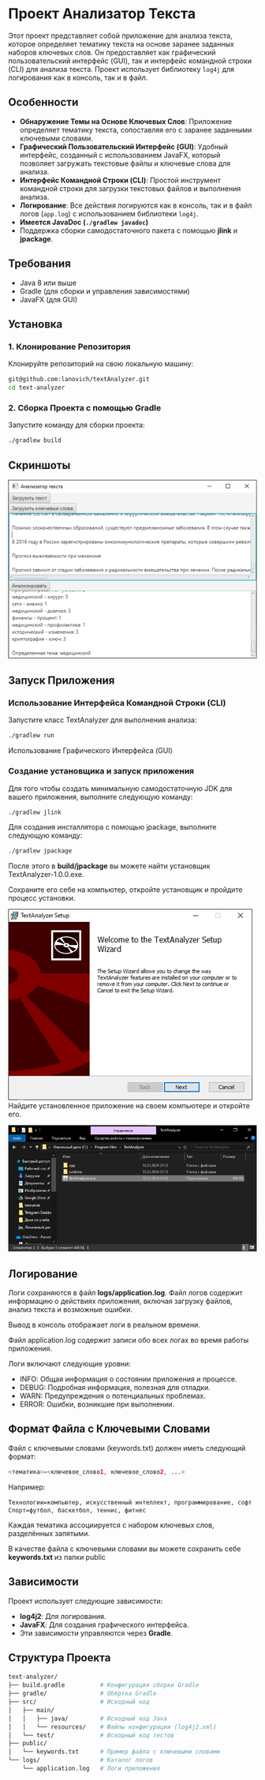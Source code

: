 # Проект Анализатор Текста

Этот проект представляет собой приложение для анализа текста, которое определяет тематику текста на основе заранее заданных наборов ключевых слов. Он предоставляет как графический пользовательский интерфейс (GUI), так и интерфейс командной строки (CLI) для анализа текста. Проект использует библиотеку `log4j` для логирования как в консоль, так и в файл.

## Особенности

- **Обнаружение Темы на Основе Ключевых Слов**: Приложение определяет тематику текста, сопоставляя его с заранее заданными ключевыми словами.
- **Графический Пользовательский Интерфейс (GUI)**: Удобный интерфейс, созданный с использованием JavaFX, который позволяет загружать текстовые файлы и ключевые слова для анализа.
- **Интерфейс Командной Строки (CLI)**: Простой инструмент командной строки для загрузки текстовых файлов и выполнения анализа.
- **Логирование**: Все действия логируются как в консоль, так и в файл логов (`app.log`) с использованием библиотеки `log4j`.
- **Имеется JavaDoc (``./gradlew javadoc``)**
- Поддержка сборки самодостаточного пакета с помощью **jlink** и **jpackage**.
## Требования

- Java 8 или выше
- Gradle (для сборки и управления зависимостями)
- JavaFX (для GUI)

## Установка

### 1. Клонирование Репозитория

Клонируйте репозиторий на свою локальную машину:

```bash
git@github.com:lanovich/textAnalyzer.git
cd text-analyzer
```

### 2. Сборка Проекта с помощью Gradle

Запустите команду для сборки проекта:

```bash
./gradlew build
```

## Скриншоты

![screenshot.png](public/img.png)

## Запуск Приложения

### Использование Интерфейса Командной Строки (CLI)

Запустите класс TextAnalyzer для выполнения анализа:
```bash
./gradlew run
```
Использование Графического Интерфейса (GUI)
### Создание установщика и запуск приложения

Для того чтобы создать минимальную самодостаточную JDK для вашего приложения, выполните следующую команду:
```bash
./gradlew jlink
```

Для создания инсталлятора с помощью jpackage, выполните следующую команду:
```bash
./gradlew jpackage
```
После этого в **build/jpackage** вы можете найти установщик TextAnalyzer-1.0.0.exe.

Сохраните его себе на компьютер, откройте установщик и пройдите процесс установки.

![download.png](public/img_1.png)
Найдите установленное приложение на своем компьютере и откройте его.

![openApp.png](public/img_2.png)
## Логирование
Логи сохраняются в файл **logs/application.log**. Файл логов содержит информацию о действиях приложения, включая загрузку файлов, анализ текста и возможные ошибки.

Вывод в консоль отображает логи в реальном времени.

Файл application.log содержит записи обо всех логах во время работы приложения.

Логи включают следующие уровни:

- INFO: Общая информация о состоянии приложения и процессе.
- DEBUG: Подробная информация, полезная для отладки.
- WARN: Предупреждения о потенциальных проблемах.
- ERROR: Ошибки, возникшие при выполнении.

## Формат Файла с Ключевыми Словами
Файл с ключевыми словами (keywords.txt) должен иметь следующий формат:
```php
<тематика>=<ключевое_слово1, ключевое_слово2, ...>
```
Например:
```
Технологии=компьютер, искусственный интеллект, программирование, софт
Спорт=футбол, баскетбол, теннис, фитнес
```
Каждая тематика ассоциируется с набором ключевых слов, разделённых запятыми.

В качестве файла с ключевыми словами вы можете сохранить себе **keywords.txt** из папки public

## Зависимости
Проект использует следующие зависимости:

- **log4j2**: Для логирования.
- **JavaFX**: Для создания графического интерфейса.
- Эти зависимости управляются через **Gradle**.

## Структура Проекта
```bash
text-analyzer/
├── build.gradle          # Конфигурация сборки Gradle
├── gradle/               # Обёртка Gradle
├── src/                  # Исходный код
│   ├── main/
│   │   ├── java/         # Исходный код Java
│   │   └── resources/    # Файлы конфигурации (log4j2.xml)
│   └── test/             # Исходный код тестов
├── public/
│   └── keywords.txt      # Пример файла с ключевыми словами
└── logs/                 # Каталог логов
    └── application.log   # Логи приложения
